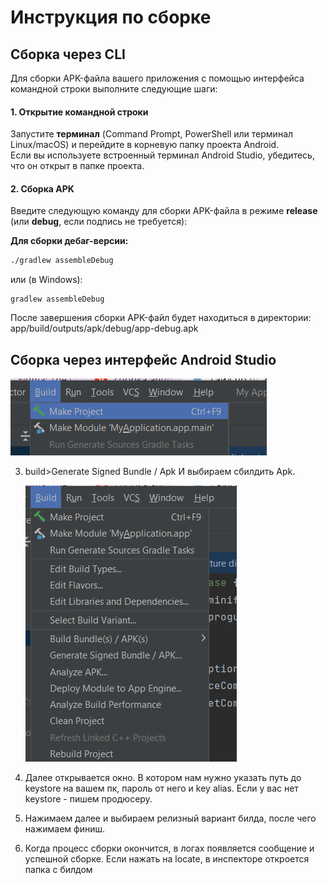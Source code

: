 # Инструкция по сборке

## Сборка через CLI
Для сборки APK-файла вашего приложения с помощью интерфейса командной строки выполните следующие шаги:

#### **1. Открытие командной строки**
Запустите **терминал** (Command Prompt, PowerShell или терминал Linux/macOS) и перейдите в корневую папку проекта Android.  
Если вы используете встроенный терминал Android Studio, убедитесь, что он открыт в папке проекта.

#### **2. Сборка APK**
Введите следующую команду для сборки APK-файла в режиме **release** (или **debug**, если подпись не требуется):

**Для сборки дебаг-версии:**
```sh
./gradlew assembleDebug
```
или (в Windows):

```
gradlew assembleDebug
```

После завершения сборки APK-файл будет находиться в директории:  
app/build/outputs/apk/debug/app-debug.apk
## Сборка через интерфейс Android Studio

   
   ![alt text](image-1.png)
  
3. build>Generate Signed Bundle / Apk И выбираем сбилдить Apk.
   
   ![alt text](image-2.png)
  
5. Далее открывается окно. В котором нам нужно указать путь до keystore на вашем пк, пароль от него и key alias. Если у вас нет keystore - пишем продюсеру.
  
6. Нажимаем далее и выбираем релизный вариант билда, после чего нажимаем финиш.
  
7. Когда процесс сборки окончится, в логах появляется сообщение и успешной сборке. Если нажать на locate, в инспекторе откроется папка с билдом
